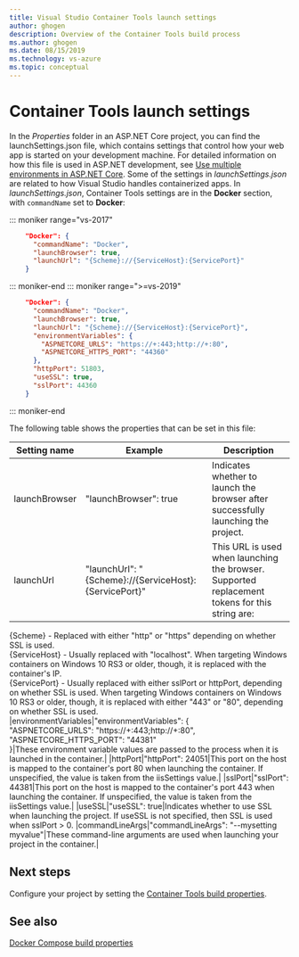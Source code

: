 ```yaml
---
title: Visual Studio Container Tools launch settings
author: ghogen
description: Overview of the Container Tools build process
ms.author: ghogen
ms.date: 08/15/2019
ms.technology: vs-azure
ms.topic: conceptual
---
```

# Container Tools launch settings

In the *Properties* folder in an ASP.NET Core project, you can find the launchSettings.json file, which contains settings that control how your web app is started on your development machine. For detailed information on how this file is used in ASP.NET development, see [Use multiple environments in ASP.NET Core](/aspnet/core/fundamentals/environments?view=aspnetcore-2.2). Some of the settings in *launchSettings.json* are related to how Visual Studio handles containerized apps. In *launchSettings.json*, Container Tools settings are in the **Docker** section, with `commandName` set to **Docker**:

::: moniker range="vs-2017"
```json
    "Docker": {
      "commandName": "Docker",
      "launchBrowser": true,
      "launchUrl": "{Scheme}://{ServiceHost}:{ServicePort}"
    }
```

::: moniker-end
::: moniker range=">=vs-2019"

```json
    "Docker": {
      "commandName": "Docker",
      "launchBrowser": true,
      "launchUrl": "{Scheme}://{ServiceHost}:{ServicePort}",
      "environmentVariables": {
        "ASPNETCORE_URLS": "https://+:443;http://+:80",
        "ASPNETCORE_HTTPS_PORT": "44360"
      },
      "httpPort": 51803,
      "useSSL": true,
      "sslPort": 44360
    }
```

::: moniker-end

The following table shows the properties that can be set in this file:

|Setting name|Example|Description|
|------------|---------|---------------|
|launchBrowser|"launchBrowser": true|Indicates whether to launch the browser after successfully launching the project.|
|launchUrl|"launchUrl": "{Scheme}://{ServiceHost}:{ServicePort}"|This URL is used when launching the browser.  Supported replacement tokens for this string are:<br>
{Scheme} - Replaced with either "http" or "https" depending on whether SSL is used.<br>
{ServiceHost} - Usually replaced with "localhost". When targeting Windows containers on Windows 10 RS3 or older, though, it is replaced with the container's IP.<br>
{ServicePort} - Usually replaced with either sslPort or httpPort, depending on whether SSL is used.  When targeting Windows containers on Windows 10 RS3 or older, though, it is replaced with either "443" or "80", depending on whether SSL is used.<br>
|environmentVariables|"environmentVariables": {<br>
    "ASPNETCORE_URLS": "https://+:443;http://+:80",<br>
    "ASPNETCORE_HTTPS_PORT": "44381"<br>
}|These environment variable values are passed to the process when it is launched in the container.|
|httpPort|"httpPort": 24051|This port on the host is mapped to the container's port 80 when launching the container.  If unspecified, the value is taken from the iisSettings value.|
|sslPort|"sslPort": 44381|This port on the host is mapped to the container's port 443 when launching the container.  If unspecified, the value is taken from the iisSettings value.|
|useSSL|"useSSL": true|Indicates whether to use SSL when launching the project.  If useSSL is not specified, then SSL is used when sslPort > 0.
|commandLineArgs|"commandLineArgs": "--mysetting myvalue"|These command-line arguments are used when launching your project in the container.|

## Next steps

Configure your project by setting the [Container Tools build properties](container-msbuild-properties.md).

## See also

[Docker Compose build properties](docker-compose-properties.md)
